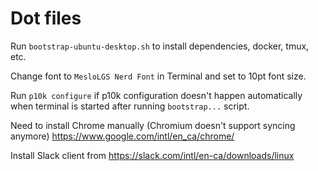 # Dot files

Run `bootstrap-ubuntu-desktop.sh` to install dependencies, docker, tmux, etc.

Change font to `MesloLGS Nerd Font` in Terminal and set to 10pt font size.

Run `p10k configure` if p10k configuration doesn't happen automatically when terminal is started after running `bootstrap...` script.

Need to install Chrome manually (Chromium doesn't support syncing anymore) https://www.google.com/intl/en_ca/chrome/

Install Slack client from https://slack.com/intl/en-ca/downloads/linux
